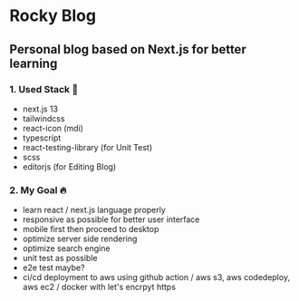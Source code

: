 # Rocky Blog

## Personal blog based on Next.js for better learning

### 1. Used Stack 📝

- next.js 13
- tailwindcss
- react-icon (mdi)
- typescript
- react-testing-library (for Unit Test)
- scss
- editorjs (for Editing Blog)

### 2. My Goal 🔥

- learn react / next.js language properly
- responsive as possible for better user interface
- mobile first then proceed to desktop
- optimize server side rendering
- optimize search engine
- unit test as possible
- e2e test maybe?
- ci/cd deployment to aws using github action / aws s3, aws codedeploy, aws ec2 / docker with let's encrpyt https
